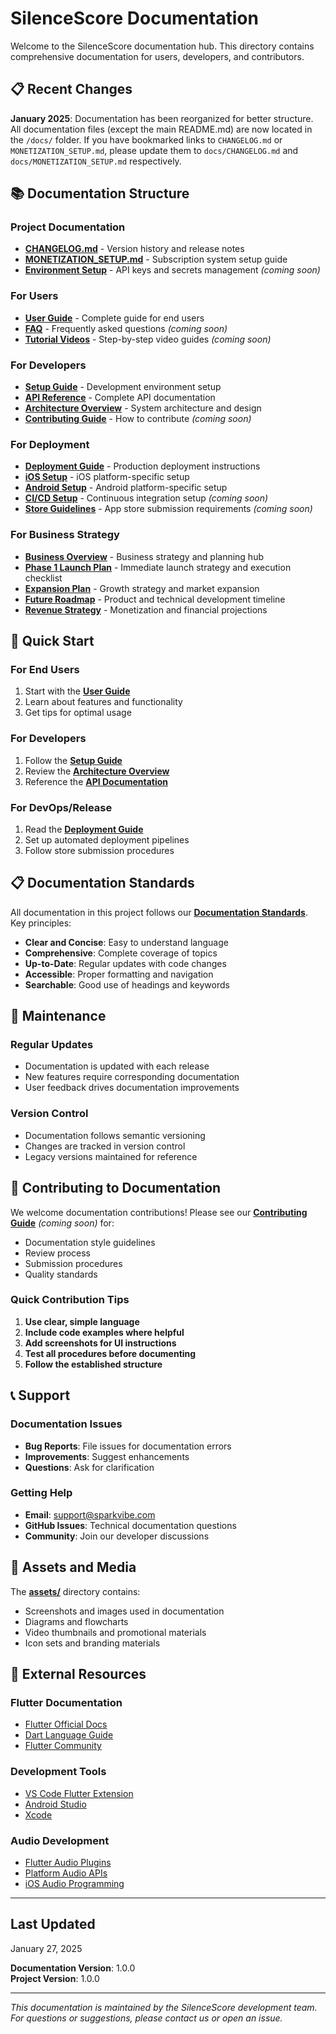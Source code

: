 # SilenceScore Documentation

Welcome to the SilenceScore documentation hub. This directory contains comprehensive documentation for users, developers, and contributors.

## 📋 Recent Changes
**January 2025**: Documentation has been reorganized for better structure. All documentation files (except the main README.md) are now located in the `/docs/` folder. If you have bookmarked links to `CHANGELOG.md` or `MONETIZATION_SETUP.md`, please update them to `docs/CHANGELOG.md` and `docs/MONETIZATION_SETUP.md` respectively.

## 📚 Documentation Structure

### Project Documentation
- **[CHANGELOG.md](CHANGELOG.md)** - Version history and release notes
- **[MONETIZATION_SETUP.md](MONETIZATION_SETUP.md)** - Subscription system setup guide
- **[Environment Setup](development/environment-setup.md)** - API keys and secrets management *(coming soon)*

### For Users
- **[User Guide](user/user-guide.md)** - Complete guide for end users
- **[FAQ](user/faq.md)** - Frequently asked questions *(coming soon)*
- **[Tutorial Videos](user/tutorials.md)** - Step-by-step video guides *(coming soon)*

### For Developers
- **[Setup Guide](development/setup-guide.md)** - Development environment setup
- **[API Reference](api/api-reference.md)** - Complete API documentation
- **[Architecture Overview](architecture/system-overview.md)** - System architecture and design
- **[Contributing Guide](development/contributing.md)** - How to contribute *(coming soon)*

### For Deployment
- **[Deployment Guide](deployment/deployment-guide.md)** - Production deployment instructions
- **[iOS Setup](deployment/iOS_SETUP.md)** - iOS platform-specific setup
- **[Android Setup](deployment/ANDROID_SETUP.md)** - Android platform-specific setup
- **[CI/CD Setup](deployment/cicd.md)** - Continuous integration setup *(coming soon)*
- **[Store Guidelines](deployment/store-requirements.md)** - App store submission requirements *(coming soon)*

### For Business Strategy
- **[Business Overview](business/README.md)** - Business strategy and planning hub
- **[Phase 1 Launch Plan](business/phase1-launch-plan.md)** - Immediate launch strategy and execution checklist
- **[Expansion Plan](business/expansion-plan.md)** - Growth strategy and market expansion
- **[Future Roadmap](business/roadmap.md)** - Product and technical development timeline
- **[Revenue Strategy](business/revenue-strategy.md)** - Monetization and financial projections

## 🎯 Quick Start

### For End Users
1. Start with the **[User Guide](user/user-guide.md)**
2. Learn about features and functionality
3. Get tips for optimal usage

### For Developers
1. Follow the **[Setup Guide](development/setup-guide.md)**
2. Review the **[Architecture Overview](architecture/system-overview.md)**
3. Reference the **[API Documentation](api/api-reference.md)**

### For DevOps/Release
1. Read the **[Deployment Guide](deployment/deployment-guide.md)**
2. Set up automated deployment pipelines
3. Follow store submission procedures

## 📋 Documentation Standards

All documentation in this project follows our **[Documentation Standards](DOCUMENTATION_STANDARDS.md)**. Key principles:

- **Clear and Concise**: Easy to understand language
- **Comprehensive**: Complete coverage of topics
- **Up-to-Date**: Regular updates with code changes
- **Accessible**: Proper formatting and navigation
- **Searchable**: Good use of headings and keywords

## 🔄 Maintenance

### Regular Updates
- Documentation is updated with each release
- New features require corresponding documentation
- User feedback drives documentation improvements

### Version Control
- Documentation follows semantic versioning
- Changes are tracked in version control
- Legacy versions maintained for reference

## 🤝 Contributing to Documentation

We welcome documentation contributions! Please see our **[Contributing Guide](development/contributing.md)** *(coming soon)* for:

- Documentation style guidelines
- Review process
- Submission procedures
- Quality standards

### Quick Contribution Tips
1. **Use clear, simple language**
2. **Include code examples where helpful**
3. **Add screenshots for UI instructions**
4. **Test all procedures before documenting**
5. **Follow the established structure**

## 📞 Support

### Documentation Issues
- **Bug Reports**: File issues for documentation errors
- **Improvements**: Suggest enhancements
- **Questions**: Ask for clarification

### Getting Help
- **Email**: support@sparkvibe.com
- **GitHub Issues**: Technical documentation questions
- **Community**: Join our developer discussions

## 🎨 Assets and Media

The **[assets/](assets/)** directory contains:
- Screenshots and images used in documentation
- Diagrams and flowcharts
- Video thumbnails and promotional materials
- Icon sets and branding materials

## 📖 External Resources

### Flutter Documentation
- [Flutter Official Docs](https://flutter.dev/docs)
- [Dart Language Guide](https://dart.dev/guides)
- [Flutter Community](https://flutter.dev/community)

### Development Tools
- [VS Code Flutter Extension](https://marketplace.visualstudio.com/items?itemName=Dart-Code.flutter)
- [Android Studio](https://developer.android.com/studio)
- [Xcode](https://developer.apple.com/xcode/)

### Audio Development
- [Flutter Audio Plugins](https://pub.dev/packages?q=audio)
- [Platform Audio APIs](https://developer.android.com/guide/topics/media/audio-capture)
- [iOS Audio Programming](https://developer.apple.com/documentation/avfoundation/audio_playback_recording_and_processing)

---

## Last Updated
January 27, 2025

**Documentation Version**: 1.0.0  
**Project Version**: 1.0.0

---

*This documentation is maintained by the SilenceScore development team. For questions or suggestions, please contact us or open an issue.*
